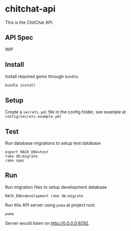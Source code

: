 # chitchat-api
This is the ChitChat API.

## API Spec
WIP

## Install
Install required gems through `bundle`.  

```bash
bundle install
```

## Setup
Create a `secrets.yml` file in the config folder, see example at `config/secrets.example.yml`

## Test
Run database migrations to setup test database
```
export RACK_ENV=test
rake db:migrate
rake spec
```

## Run
Run migration files to setup development database
```
RACK_ENV=development rake db:migrate
```

Run this API server using `puma` at project root.

```bash
puma
```

Server would listen on http://0.0.0.0:9292.